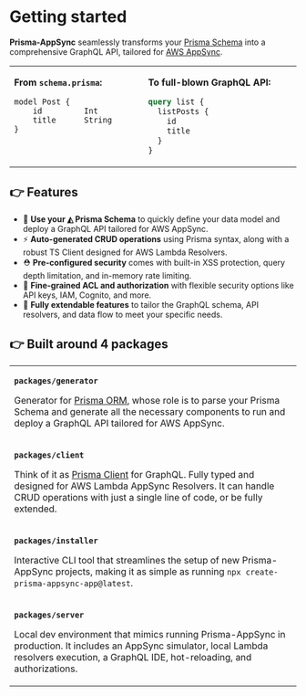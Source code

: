 # Getting started

**Prisma-AppSync** seamlessly transforms your [Prisma Schema](https://www.prisma.io) into a comprehensive GraphQL&#160;API, tailored for [AWS AppSync](https://aws.amazon.com/appsync/).

<table><tr><td width="500px" valign="top">

**From `schema.prisma`:**

```prisma
model Post {
    id         Int
    title      String
}
```

</td><td width="500px">

**To full-blown GraphQL API:**

```graphql
query list {
  listPosts {
    id
    title
  }
}
```

</td></tr></table>

## 👉 Features

- 💎 **Use your ◭ Prisma Schema** to quickly define your data model and deploy a GraphQL API tailored for AWS AppSync.
- ⚡️ **Auto-generated CRUD operations** using Prisma syntax, along with a robust TS Client designed for AWS Lambda Resolvers.
- ⛑ **Pre-configured security** comes with built-in XSS protection, query depth limitation, and in-memory rate limiting.
- 🔐 **Fine-grained ACL and authorization** with flexible security options like API keys, IAM, Cognito, and more.
- 🔌 **Fully extendable features** to tailor the GraphQL schema, API resolvers, and data flow to meet your specific needs.

## 👉 Built around 4 packages

<table>
<tr>
<td width="800px">

**`packages/generator`**

Generator for [Prisma ORM](https://www.prisma.io/), whose role is to parse your Prisma Schema and generate all the necessary components to run and deploy a GraphQL API tailored for AWS AppSync.

</td>
</tr>
<tr>
<td>

**`packages/client`**

Think of it as [Prisma Client](https://www.prisma.io/client) for GraphQL. Fully typed and designed for AWS Lambda AppSync Resolvers. It can handle CRUD operations with just a single line of code, or be fully extended.

</td>
</tr>
<tr>
<td>

**`packages/installer`**

Interactive CLI tool that streamlines the setup of new Prisma-AppSync projects, making it as simple as running `npx create-prisma-appsync-app@latest`.

</td>
</tr>
<tr>
<td>

**`packages/server`**

Local dev environment that mimics running Prisma-AppSync in production. It includes an AppSync simulator, local Lambda resolvers execution, a GraphQL IDE, hot-reloading, and authorizations.

</td>
</tr>
</table>

